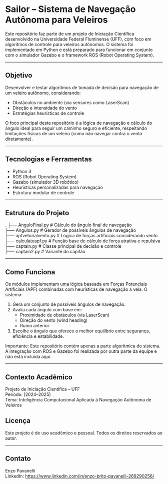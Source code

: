 # Sailor – Sistema de Navegação Autônoma para Veleiros

Este repositório faz parte de um projeto de Iniciação Científica desenvolvido na Universidade Federal Fluminense (UFF), com foco em algoritmos de controle para veleiros autônomos. O sistema foi implementado em Python e está preparado para funcionar em conjunto com o simulador Gazebo e o framework ROS (Robot Operating System).

---

## Objetivo

Desenvolver e testar algoritmos de tomada de decisão para navegação de um veleiro autônomo, considerando:

- Obstáculos no ambiente (via sensores como LaserScan)
- Direção e intensidade do vento
- Estratégias heurísticas de controle

O foco principal deste repositório é a lógica de navegação e cálculo do ângulo ideal para seguir um caminho seguro e eficiente, respeitando limitações físicas de um veleiro (como não navegar contra o vento diretamente).

---

## Tecnologias e Ferramentas

- Python 3
- ROS (Robot Operating System)
- Gazebo (simulador 3D robótico)
- Heurísticas personalizadas para navegação
- Estrutura modular de controle

---

## Estrutura do Projeto

.
├── AnguloFinal.py          # Cálculo do ângulo final de navegação  
├── Angulos.py              # Gerador de possíveis ângulos de navegação  
├── apfvetorialvento.py     # Lógica de forças artificiais considerando vento  
├── calculateapf.py         # Função base de cálculo de força atrativa e repulsiva  
├── captain.py              # Classe principal de decisão e controle  
├── captain2.py             # Variante do capitão 

---

## Como Funciona

Os módulos implementam uma lógica baseada em Forças Potenciais Artificiais (APF) combinadas com heurísticas de navegação a vela. O sistema:

1. Gera um conjunto de possíveis ângulos de navegação.
2. Avalia cada ângulo com base em:
   - Proximidade de obstáculos (via LaserScan)
   - Direção do vento (wind heading)
   - Rumo anterior
3. Escolhe o ângulo que oferece o melhor equilíbrio entre segurança, eficiência e estabilidade.

Importante: Este repositório contém apenas a parte algorítmica do sistema. A integração com ROS e Gazebo foi realizada por outra parte da equipe e não está incluída aqui.

---

## Contexto Acadêmico

Projeto de Iniciação Científica – UFF  
Período: [2024–2025]  
Tema: Inteligência Computacional Aplicada à Navegação Autônoma de Veleiros

## Licença

Este projeto é de uso acadêmico e pessoal. Todos os direitos reservados ao autor.

---

## Contato

Enzo Pavanelli  
LinkedIn: https://www.linkedin.com/in/enzo-brito-pavanelli-269290256/
